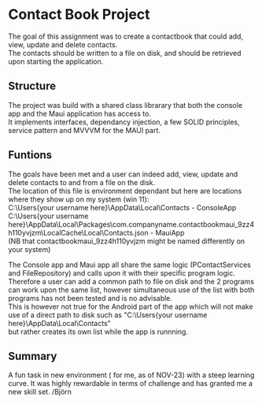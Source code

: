 # Contact Book Project
The goal of this assignment was to create a contactbook that could add, view, update and delete contacts.<br />
The contacts should be written to a file on disk, and should be retrieved upon starting the application.<br />

## Structure
The project was build with a shared class librarary that both the console app and the Maui application has access to.<br />
It implements interfaces, dependancy injection, a few SOLID principles, service pattern and MVVVM for the MAUI part.<br />

## Funtions
The goals have been met and a user can indeed add, view, update and delete contacts to and from a file on the disk.<br />
The location of this file is environment dependant but here are locations where they show up on my system (win 11):<br />
C:\Users\{your username here}\AppData\Local\Contacts - ConsoleApp<br />
C:\Users\{your username here}\AppData\Local\Packages\com.companyname.contactbookmaui_9zz4h110yvjzm\LocalCache\Local\Contacts.json - MauiApp<br />
(NB that contactbookmaui_9zz4h110yvjzm might be named differently on your system)<br />

The Console app and Maui app all share the same logic (PContactServices and FileRepository) and calls upon it with their specific program logic.<br />
Therefore a user can add a common path to file on disk and the 2 programs can work upon the same list, however simultaneous use of the list with both programs has not been tested and is no advisable.<br />
This is however not true for the Android part of the app which will not make use of a direct path to disk such as "C:\Users\{your username here}\AppData\Local\Contacts"<br />but rather creates its own list while the app is runnning.

## Summary
A fun task in new environment ( for me, as of NOV-23) with a steep learning curve. It was highly rewardable in terms of challenge and has granted me a new skill set.
/Björn
